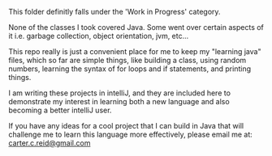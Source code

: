This folder definitly falls under the 'Work in Progress' category.

None of the classes I took covered Java. Some went over certain aspects of it i.e. garbage collection, object orientation, jvm, etc...

This repo really is just a convenient place for me to keep my "learning java" files, which so far are simple things, like building a class, using random numbers, learning the syntax of for loops and if statements, and printing things.

I am writing these projects in intelliJ, and they are included here to demonstrate my interest in learning both a new language and also becoming a better intelliJ user.

If you have any ideas for a cool project that I can build in Java that will challenge me to learn this language more effectively, please email me at: carter.c.reid@gmail.com
